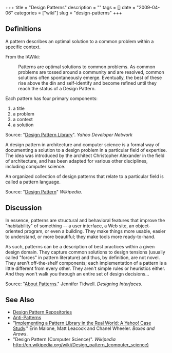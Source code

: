 +++
title = "Design Patterns"
description = ""
tags = []
date = "2009-04-06"
categories = ["wiki"]
slug = "design-patterns"
+++


 

<h2 id="toc0">Definitions</h2>
<p>A pattern describes an optimal solution to a common problem within a specific context.</p>

<p>From the IAWiki:</p>

<dl>
        <dd>Patterns are optimal solutions to common problems. As common problems are tossed around a community and are resolved, common solutions often spontaneously emerge. Eventually, the best of these rise above the din and self-identify and become refined until they reach the status of a Design Pattern.</dd>
</dl>

<p>Each pattern has four primary components:</p>

<ol>
    <li> a title</li>
    <li> a problem</li>
    <li> a context</li>
    <li> a solution</li>
</ol>

<p>Source: &quot;<a href="http://developer.yahoo.com/ypatterns/page.php?page=lifecycle">Design Pattern Library</a>&quot;. <em>Yahoo Developer Network</em></p>

<p>A design pattern in architecture and computer science is a formal way of documenting a solution to a design problem in a particular field of expertise. The idea was introduced by the architect Christopher Alexander in the field of architecture, and has been adapted for various other disciplines, including computer science.</p>

<p>An organized collection of design patterns that relate to a particular field is called a pattern language.</p>

<p>Source: &quot;<a href="http://en.wikipedia.org/wiki/Design_pattern">Design Pattern</a>&quot; <em>Wikipedia</em>.</p>


<h2 id="toc1">Discussion</h2>
<p>In essence, patterns are structural and behavioral features that improve the &quot;habitability&quot; of something -- a user interface, a Web site, an object-oriented program, or even a building. They make things more usable, easier to understand, or more beautiful; they make tools more ready-to-hand.</p>

<p>As such, patterns can be a description of best practices within a given design domain. They capture common solutions to design tensions (usually called &quot;forces&quot; in pattern literature) and thus, by definition, are not novel. They aren't off-the-shelf components; each implementation of a pattern is a little different from every other. They aren't simple rules or heuristics either. And they won't walk you through an entire set of design decisions...</p>

<p>Source: &quot;<a href="http://designinginterfaces.com/About_Patterns">About Patterns</a>.&quot; Jennifer Tidwell. <em>Designing Interfaces</em>.</p>


<h2 id="toc2">See Also</h2>
<ul>
    <li> <a class="" href="design-pattern-repositories.html">Design Pattern Repositories</a></li>
    <li> <a class="" href="../node/1383.html">Anti-Patterns</a></li>
    <li> &quot;<a href="http://www.boxesandarrows.com/view/implementing_a_pattern_library_in_the_real_world_a_yahoo_case_study">Implementing a Pattern Library in the Real World: A Yahoo! Case Study</a>.&quot; Erin Malone,  Matt Leacock and  Chanel Wheeler. <em>Boxes and Arows</em>.</li>
    <li> &quot;Design Pattern (Computer Science)&quot;. <em>Wikipedia</em> <a href="http://en.wikipedia.org/wiki/Design_pattern_(computer_science)">http://en.wikipedia.org/wiki/Design_pattern_(computer_science)</a> </li>
</ul>


